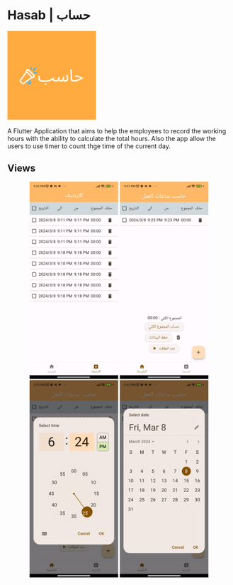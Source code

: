 # Hasab | حساب

<div > 
<img src='assets/icon.png' width='200px' />
</div>

A Flutter Application that aims to help the employees to record the working hours with the ability to calculate the total hours. Also the app allow the users to use timer to count thge time of the current day.

## Views

<div align='center' > 
<img width='200px' src='assets/screenshots//WhatsApp Image 2024-03-08 at 22.45.35_7df611be.jpg'/>
<img width='200px' src='assets/screenshots/WhatsApp Image 2024-03-08 at 22.45.37_550bd668.jpg'/>
<img width='200px' src='assets/screenshots/WhatsApp Image 2024-03-08 at 22.45.36_51a24d03.jpg'/>
<img width='200px' src='assets/screenshots/WhatsApp Image 2024-03-08 at 22.45.36_f294c3e5.jpg'/>
</div>

<div align='center' > 

</div>


